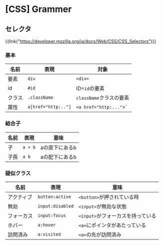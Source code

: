 # [CSS] Grammer


セレクタ
--------

{{link("https://developer.mozilla.org/ja/docs/Web/CSS/CSS_Selectors")}}

### 基本

|  名前  |        表現         |          対象           |
| ------ | ------------------- | ----------------------- |
| 要素   | `div`               | `<div>`                 |
| id     | `#id`               | ID=`id`の要素           |
| クラス | `.className`        | `className`クラスの要素 |
| 属性   | `a[href="http:.."]` | `<a href="http:..."`>`  |


### 結合子

| 名前 |  表現   |      意味      |
| ---- | ------- | -------------- |
| 子   | `a > b` | aの直下にあるb |
| 子孫 | `a b`   | aの配下にあるb |


### 疑似クラス

|    名前    |       表現       |               意味                |
| ---------- | ---------------- | --------------------------------- |
| アクティブ | `button:active`  | `<button>`が押されている時        |
| 無効       | `input:disabled` | `<input>`が無効な状態             |
| フォーカス | `input:focus`    | `<input>`がフォーカスを持っている |
| ホバー     | `a:hover`        | `<a>`にポインタがあたっている     |
| 訪問済み   | `a:visited`      | `<a>`の先が訪問済み               |
